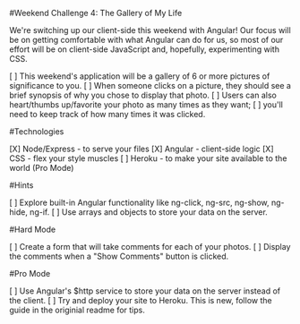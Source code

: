 #Weekend Challenge 4: The Gallery of My Life

We're switching up our client-side this weekend with Angular! Our focus will be on getting comfortable with what Angular can do for us, so most of our effort will be on client-side JavaScript and, hopefully, experimenting with CSS.

[ ] This weekend's application will be a gallery of 6 or more pictures of significance to you. 
[ ] When someone clicks on a picture, they should see a brief synopsis of why you chose to display that photo. 
[ ] Users can also heart/thumbs up/favorite your photo as many times as they want; 
[ ] you'll need to keep track of how many times it was clicked.

#Technologies

[X] Node/Express - to serve your files
[X] Angular - client-side logic
[X] CSS - flex your style muscles
[ ] Heroku - to make your site available to the world (Pro Mode)

#Hints

[ ] Explore built-in Angular functionality like ng-click, ng-src, ng-show, ng-hide, ng-if.
[ ] Use arrays and objects to store your data on the server.

#Hard Mode

[ ] Create a form that will take comments for each of your photos. 
[ ] Display the comments when a "Show Comments" button is clicked.

#Pro Mode

[ ] Use Angular's $http service to store your data on the server instead of the client. 
[ ] Try and deploy your site to Heroku. This is new, follow the guide in the originial readme for tips.

